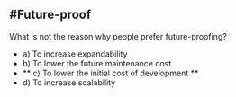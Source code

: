 #Future-proof
-------
What is not the reason why people prefer future-proofing?
- a) To increase expandability
- b) To lower the future maintenance cost
- ** c) To lower the initial cost of development **
- d) To increase scalability